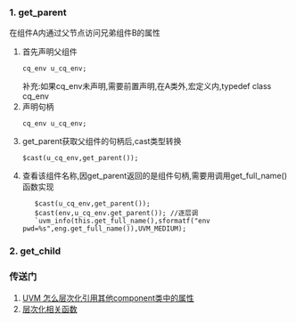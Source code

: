 ### 1. get_parent
在组件A内通过父节点访问兄弟组件B的属性
1. 首先声明父组件
   ~~~
   cq_env u_cq_env;
   ~~~
   补充:如果cq_env未声明,需要前置声明,在A类外,宏定义内,typedef class cq_env
2. 声明句柄
   ~~~
   cq_env u_cq_env;
   ~~~
3. get_parent获取父组件的句柄后,cast类型转换
   ~~~
   $cast(u_cq_env,get_parent());
   ~~~
4. 查看该组件名称,因get_parent返回的是组件句柄,需要用调用get_full_name()函数实现
   ~~~
      $cast(u_cq_env,get_parent());
      $cast(env,u_cq_env.get_parent()); //逐层调
      `uvm_info(this.get_full_name(),sformatf("env pwd=%s",eng.get_full_name()),UVM_MEDIUM);
   ~~~
   
### 2. get_child
### 
### 传送门
1. [UVM 怎么层次化引用其他component类中的属性](https://www.cnblogs.com/liutang2010/p/15870606.html)
2. [层次化相关函数](https://blog.csdn.net/tingtang13/article/details/46441873)
